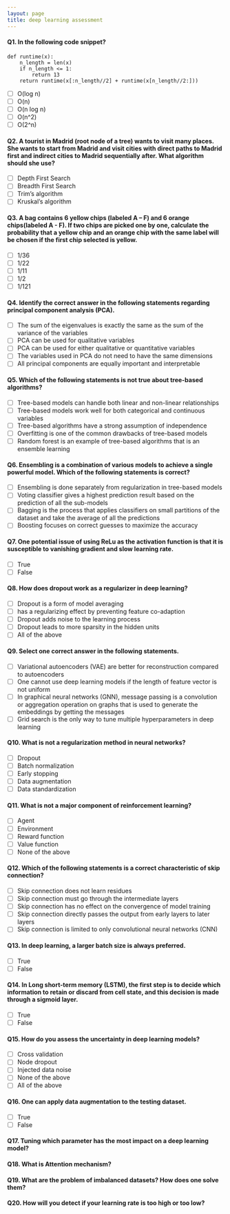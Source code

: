 ```yaml
---
layout: page
title: deep learning assessment
---
```

#### Q1. In the following code snippet?
```
def runtime(x):
    n_length = len(x)
    if n_length <= 1:
        return 13
    return runtime(x[:n_length//2] + runtime(x[n_length//2:]))
```
- [ ] O(log n)
- [ ] O(n)
- [ ] O(n log n)
- [ ] O(n^2)
- [ ] O(2^n)

#### Q2. A tourist in Madrid (root node of a tree) wants to visit many places. She wants to start from Madrid and visit cities with direct paths to Madrid first and indirect cities to Madrid sequentially after. What algorithm should she use?

- [ ] Depth First Search
- [ ] Breadth First Search
- [ ] Trim’s algorithm
- [ ] Kruskal’s algorithm

#### Q3. A bag contains 6 yellow chips (labeled A – F) and 6 orange chips(labeled A - F). If two chips are picked one by one, calculate the probability that a yellow chip and an orange chip with the same label will be chosen if the first chip selected is yellow.

- [ ] 1/36
- [ ] 1/22
- [ ] 1/11
- [ ] 1/2
- [ ] 1/121

#### Q4. Identify the correct answer in the following statements regarding principal component analysis (PCA). 

- [ ] The sum of the eigenvalues is exactly the same as the sum of the variance of the variables
- [ ] PCA can be used for qualitative variables
- [ ] PCA can be used for either qualitative or quantitative variables
- [ ] The variables used in PCA do not need to have the same dimensions
- [ ] All principal components are equally important and interpretable

#### Q5. Which of the following statements is not true about tree-based algorithms?

- [ ] Tree-based models can handle both linear and non-linear relationships
- [ ] Tree-based models work well for both categorical and continuous variables
- [ ] Tree-based algorithms have a strong assumption of independence
- [ ] Overfitting is one of the common drawbacks of tree-based models
- [ ] Random forest is an example of tree-based algorithms that is an ensemble learning

#### Q6. Ensembling is a combination of various models to achieve a single powerful model. Which of the following statements is correct?

- [ ] Ensembling is done separately from regularization in tree-based models
- [ ] Voting classifier gives a highest prediction result based on the prediction of all the sub-models
- [ ] Bagging is the process that applies classifiers on small partitions of the dataset and take the average of all the predictions
- [ ] Boosting focuses on correct guesses to maximize the accuracy

#### Q7. One potential issue of using ReLu as the activation function is that it is susceptible to vanishing gradient and slow learning rate.

- [ ] True
- [ ] False

#### Q8. How does dropout work as a regularizer in deep learning?

- [ ] Dropout is a form of model averaging
- [ ]  has a regularizing effect by preventing feature co-adaption
- [ ] Dropout adds noise to the learning process
- [ ] Dropout leads to more sparsity in the hidden units
- [ ] All of the above

#### Q9. Select one correct answer in the following statements.

- [ ] Variational autoencoders (VAE) are better for reconstruction compared to autoencoders
- [ ] One cannot use deep learning models if the length of feature vector is not uniform
- [ ] In graphical neural networks (GNN), message passing is a convolution or aggregation operation on graphs that is used to generate the embeddings by getting the messages
- [ ] Grid search is the only way to tune multiple hyperparameters in deep learning

#### Q10. What is not a regularization method in neural networks?

- [ ] Dropout
- [ ] Batch normalization
- [ ] Early stopping
- [ ] Data augmentation
- [ ] Data standardization

#### Q11. What is not a major component of reinforcement learning?

- [ ] Agent
- [ ] Environment
- [ ] Reward function
- [ ] Value function
- [ ] None of the above

#### Q12. Which of the following statements is a correct characteristic of skip connection?

- [ ] Skip connection does not learn residues
- [ ] Skip connection must go through the intermediate layers
- [ ] Skip connection has no effect on the convergence of model training
- [ ] Skip connection directly passes the output from early layers to later layers
- [ ] Skip connection is limited to only convolutional neural networks (CNN)

#### Q13. In deep learning, a larger batch size is always preferred.

- [ ] True
- [ ] False

#### Q14. In Long short-term memory (LSTM), the first step is to decide which information to retain or discard from cell state, and this decision is made through a sigmoid layer.

- [ ] True
- [ ] False

#### Q15. How do you assess the uncertainty in deep learning models?

- [ ] Cross validation
- [ ] Node dropout
- [ ] Injected data noise
- [ ] None of the above
- [ ] All of the above

#### Q16. One can apply data augmentation to the testing dataset.

- [ ] True
- [ ] False

#### Q17. Tuning which parameter has the most impact on a deep learning model?

#### Q18. What is Attention mechanism?

#### Q19. What are the problem of imbalanced datasets? How does one solve them?

#### Q20. How will you detect if your learning rate is too high or too low?
